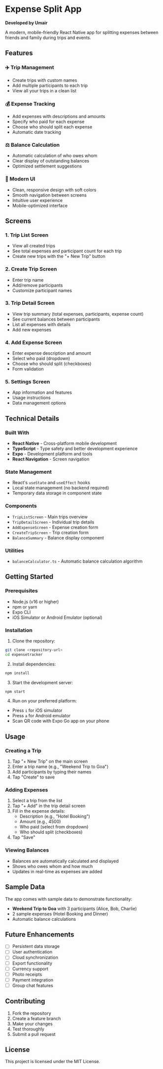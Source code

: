 # Expense Split App

**Developed by Umair**

A modern, mobile-friendly React Native app for splitting expenses between friends and family during trips and events.

## Features

### ✈️ Trip Management
- Create trips with custom names
- Add multiple participants to each trip
- View all your trips in a clean list

### 💰 Expense Tracking
- Add expenses with descriptions and amounts
- Specify who paid for each expense
- Choose who should split each expense
- Automatic date tracking

### ⚖️ Balance Calculation
- Automatic calculation of who owes whom
- Clear display of outstanding balances
- Optimized settlement suggestions

### 🎨 Modern UI
- Clean, responsive design with soft colors
- Smooth navigation between screens
- Intuitive user experience
- Mobile-optimized interface

## Screens

### 1. Trip List Screen
- View all created trips
- See total expenses and participant count for each trip
- Create new trips with the "+ New Trip" button

### 2. Create Trip Screen
- Enter trip name
- Add/remove participants
- Customize participant names

### 3. Trip Detail Screen
- View trip summary (total expenses, participants, expense count)
- See current balances between participants
- List all expenses with details
- Add new expenses

### 4. Add Expense Screen
- Enter expense description and amount
- Select who paid (dropdown)
- Choose who should split (checkboxes)
- Form validation

### 5. Settings Screen
- App information and features
- Usage instructions
- Data management options

## Technical Details

### Built With
- **React Native** - Cross-platform mobile development
- **TypeScript** - Type safety and better development experience
- **Expo** - Development platform and tools
- **React Navigation** - Screen navigation

### State Management
- React's `useState` and `useEffect` hooks
- Local state management (no backend required)
- Temporary data storage in component state

### Components
- `TripListScreen` - Main trips overview
- `TripDetailScreen` - Individual trip details
- `AddExpenseScreen` - Expense creation form
- `CreateTripScreen` - Trip creation form
- `BalanceSummary` - Balance display component

### Utilities
- `balanceCalculator.ts` - Automatic balance calculation algorithm

## Getting Started

### Prerequisites
- Node.js (v16 or higher)
- npm or yarn
- Expo CLI
- iOS Simulator or Android Emulator (optional)

### Installation

1. Clone the repository:
```bash
git clone <repository-url>
cd expensetracker
```

2. Install dependencies:
```bash
npm install
```

3. Start the development server:
```bash
npm start
```

4. Run on your preferred platform:
- Press `i` for iOS simulator
- Press `a` for Android emulator
- Scan QR code with Expo Go app on your phone

## Usage

### Creating a Trip
1. Tap "+ New Trip" on the main screen
2. Enter a trip name (e.g., "Weekend Trip to Goa")
3. Add participants by typing their names
4. Tap "Create" to save

### Adding Expenses
1. Select a trip from the list
2. Tap "+ Add" in the trip detail screen
3. Fill in the expense details:
   - Description (e.g., "Hotel Booking")
   - Amount (e.g., 4500)
   - Who paid (select from dropdown)
   - Who should split (checkboxes)
4. Tap "Save"

### Viewing Balances
- Balances are automatically calculated and displayed
- Shows who owes whom and how much
- Updates in real-time as expenses are added

## Sample Data

The app comes with sample data to demonstrate functionality:
- **Weekend Trip to Goa** with 3 participants (Alice, Bob, Charlie)
- 2 sample expenses (Hotel Booking and Dinner)
- Automatic balance calculations

## Future Enhancements

- [ ] Persistent data storage
- [ ] User authentication
- [ ] Cloud synchronization
- [ ] Export functionality
- [ ] Currency support
- [ ] Photo receipts
- [ ] Payment integration
- [ ] Group chat features

## Contributing

1. Fork the repository
2. Create a feature branch
3. Make your changes
4. Test thoroughly
5. Submit a pull request

## License

This project is licensed under the MIT License.
